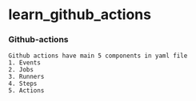 # learn_github_actions

### Github-actions
    Github actions have main 5 components in yaml file
    1. Events
    2. Jobs
    3. Runners
    4. Steps
    5. Actions 